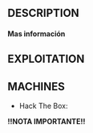 ## DESCRIPTION



#### Mas información


## EXPLOITATION



## MACHINES

* Hack The Box: 

**!!NOTA IMPORTANTE!!** 
